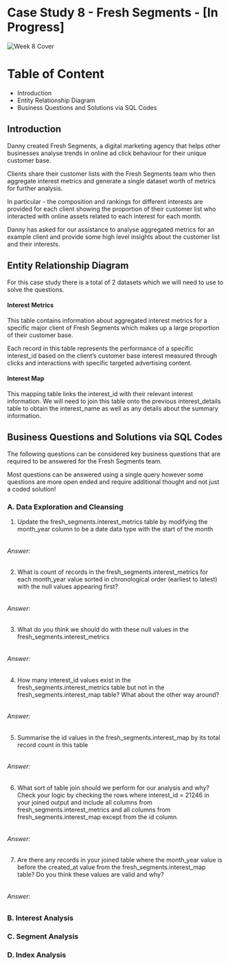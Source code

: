 # Case Study 8 - Fresh Segments - [In Progress]

![Week 8 Cover](https://github.com/lanhoang82/8-Week-SQL-Challenge/assets/47191803/9ff4c515-01f3-4d57-8d86-0f4c42c6d4f9)


# Table of Content
- Introduction
- Entity Relationship Diagram
- Business Questions and Solutions via SQL Codes

## Introduction
Danny created Fresh Segments, a digital marketing agency that helps other businesses analyse trends in online ad click behaviour for their unique customer base.

Clients share their customer lists with the Fresh Segments team who then aggregate interest metrics and generate a single dataset worth of metrics for further analysis.

In particular - the composition and rankings for different interests are provided for each client showing the proportion of their customer list who interacted with online assets related to each interest for each month.

Danny has asked for our assistance to analyse aggregated metrics for an example client and provide some high level insights about the customer list and their interests.

## Entity Relationship Diagram

For this case study there is a total of 2 datasets which we will need to use to solve the questions.

#### Interest Metrics
This table contains information about aggregated interest metrics for a specific major client of Fresh Segments which makes up a large proportion of their customer base.

Each record in this table represents the performance of a specific interest_id based on the client’s customer base interest measured through clicks and interactions with specific targeted advertising content.

#### Interest Map
This mapping table links the interest_id with their relevant interest information. We will need to join this table onto the previous interest_details table to obtain the interest_name as well as any details about the summary information.

## Business Questions and Solutions via SQL Codes

The following questions can be considered key business questions that are required to be answered for the Fresh Segments team.

Most questions can be answered using a single query however some questions are more open ended and require additional thought and not just a coded solution!

### A. Data Exploration and Cleansing


1. Update the fresh_segments.interest_metrics table by modifying the month_year column to be a date data type with the start of the month

```

```
###### Answer:

2. What is count of records in the fresh_segments.interest_metrics for each month_year value sorted in chronological order (earliest to latest) with the null values appearing first?

```

```
###### Answer:

3. What do you think we should do with these null values in the fresh_segments.interest_metrics

```

```
###### Answer:

4. How many interest_id values exist in the fresh_segments.interest_metrics table but not in the fresh_segments.interest_map table? What about the other way around?

```

```
###### Answer:

5. Summarise the id values in the fresh_segments.interest_map by its total record count in this table

```

```
###### Answer:

6. What sort of table join should we perform for our analysis and why? Check your logic by checking the rows where interest_id = 21246 in your joined output and include all columns from fresh_segments.interest_metrics and all columns from fresh_segments.interest_map except from the id column.

```

```
###### Answer:

7. Are there any records in your joined table where the month_year value is before the created_at value from the fresh_segments.interest_map table? Do you think these values are valid and why?

```

```
###### Answer:

### B. Interest Analysis

### C. Segment Analysis

### D. Index Analysis

